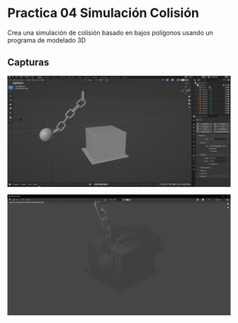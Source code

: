 
# Practica 04 Simulación Colisión 

Crea una simulación de colisión basado en bajos polígonos usando un programa de modelado 3D




## Capturas

![App Screenshot](./Capturas/area.png)

![App Screenshot](./Capturas/final.png)